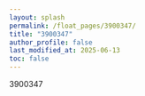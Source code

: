 ```yaml
---
layout: splash
permalink: /float_pages/3900347/
title: "3900347"
author_profile: false
last_modified_at: 2025-06-13
toc: false
---
```

 
3900347
